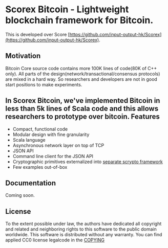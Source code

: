 Scorex Bitcoin - Lightweight blockchain framework for Bitcoin.
====================================================================================================================================================================================
This is developed over Score [https://github.com/input-output-hk/Scorex](https://github.com/input-output-hk/Scorex).


Motivation
----------

 Bitcoin Core source code contains more 100K lines of code(80K of C++ only). All parts of the design(network/transactional/consensus protocols) are mixed in a hard way.
 So researchers and developers are not in good start positions to make experiments.

In Scorex Bitcoin, we've implemented Bitcoin in less than 5k lines of Scala code and this allows researchers to prototype over bitcoin.
Features
--------

* Compact, functional code
* Modular design with fine granularity
* Scala language
* Asynchronous network layer on top of TCP
* JSON API
* Command line client for the JSON API
* Cryptographic primitives externalized into [separate scrypto framework](https://github.com/input-output-hk/scrypto)
* Few examples out-of-box

Documentation
-------------

Coming soon.

License
-------

To the extent possible under law, the authors have dedicated all copyright and related and neighboring
rights to this software to the public domain worldwide. This software is distributed without any warranty.
You can find applied CC0 license legalcode in the [COPYING](COPYING)
